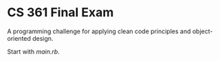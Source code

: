 # CS 361 Final Exam

A programming challenge for applying clean code
principles and object-oriented design.

Start with _main.rb_.
